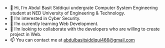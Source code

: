 - 👋 Hi, I’m Abdul Basit Siddiqui undergrate Computer System Engineering student at NED University of Engineering & Technology.
- 👀 I’m interested in Cyber Security.
- 🌱 I’m currently learning Web Development.
- 💞️ I’m looking to collaborate with the developers who are willing to create project in Web.
- 📫 You can contact me at abdulbasitsiddiqui466@gmail.com

<!---
abdul466basit/abdul466basit is a ✨ special ✨ repository because its `README.md` (this file) appears on your GitHub profile.
You can click the Preview link to take a look at your changes.
--->
